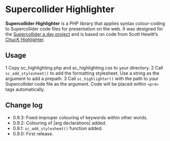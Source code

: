 Supercollider Highlighter
=========================

**Supercollider Highlighter** is a PHP library that applies syntax colour-coding to Supercollider code files for presentation on the web. It was designed for the [Supercollider a day project](http://www.adamjansch.co.uk/sc-a-day/) and is based on code from Scott Hewitt’s [ChucK Highlighter](http://www.ablelemon.co.uk/chuckhl).

Usage
-----

1 Copy sc_highlighting.php and sc_highlighting.css to your directory.
2 Call `sc_add_stylesheet()` to add the formatting stylesheet. Use a string as the argument to add a prepath.
3 Call `sc_highlighter()` with the path to your Supercollider code file as the argument. Code will be placed within `<pre>` tags automatically.

Change log
----------
* 0.9.3: Fixed improper colouring of keywords within other words.
* 0.9.2: Colouring of |arg declarations| added.
* 0.9.1: `sc_add_stylesheet()` function added.
* 0.9.0: First release.